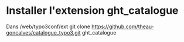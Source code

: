 # Installer l'extension ght_catalogue

Dans /web/typo3conf/ext 
git clone https://github.com/theau-goncalves/catalogue_typo3.git ght_catalogue
